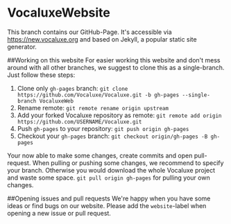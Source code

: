 # VocaluxeWebsite
This branch contains our GitHub-Page. It's accessible via https://new.vocaluxe.org and based on Jekyll, a popular static site generator.

##Working on this website
For easier working this website and don't mess around with all other branches, we suggest to clone this as a single-branch. Just follow these steps:

1. Clone only `gh-pages` branch: `git clone https://github.com/Vocaluxe/Vocaluxe.git -b gh-pages --single-branch VocaluxeWeb`
2. Rename remote: `git remote rename origin upstream`
3. Add your forked Vocaluxe repository as remote: `git remote add origin https://github.com/USERNAME/Vocaluxe.git`
4. Push `gh-pages` to your repository: `git push origin gh-pages`
5. Checkout your `gh-pages` branch: `git checkout origin/gh-pages -B gh-pages`

Your now able to make some changes, create commits and open pull-request. When pulling or pushing some changes, we recommend to specify your branch. Otherwise you would download the whole Vocaluxe project and waste some space. `git pull origin gh-pages` for pulling your own changes.

##Opening issues and pull requests
We're happy when you have some ideas or find bugs on our website. Please add the `website`-label when opening a new issue or pull request.
